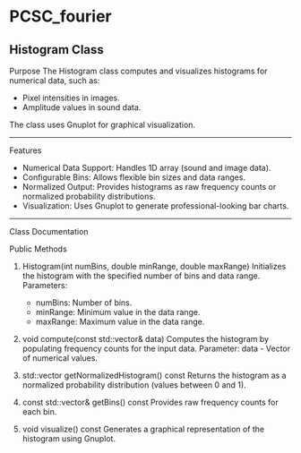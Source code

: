 # PCSC_fourier


## Histogram Class
Purpose
The Histogram class computes and visualizes histograms for numerical data, such as:
- Pixel intensities in images.
- Amplitude values in sound data.

The class uses Gnuplot for graphical visualization.

---

Features
- Numerical Data Support: Handles 1D array (sound and image data).
- Configurable Bins: Allows flexible bin sizes and data ranges.
- Normalized Output: Provides histograms as raw frequency counts or normalized probability distributions.
- Visualization: Uses Gnuplot to generate professional-looking bar charts.

---

Class Documentation

Public Methods
1. Histogram(int numBins, double minRange, double maxRange)
   Initializes the histogram with the specified number of bins and data range.
   Parameters:
   - numBins: Number of bins.
   - minRange: Minimum value in the data range.
   - maxRange: Maximum value in the data range.

2. void compute(const std::vector<double>& data)
   Computes the histogram by populating frequency counts for the input data.
   Parameter: data - Vector of numerical values.

3. std::vector<double> getNormalizedHistogram() const
   Returns the histogram as a normalized probability distribution (values between 0 and 1).

4. const std::vector<int>& getBins() const
   Provides raw frequency counts for each bin.

5. void visualize() const
   Generates a graphical representation of the histogram using Gnuplot.
